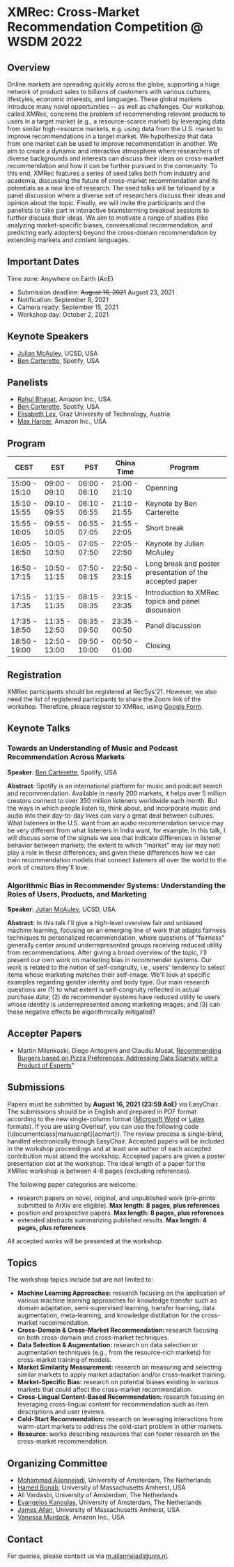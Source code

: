 # XMRec: Cross-Market Recommendation Competition @ WSDM 2022

## Overview
Online markets are spreading quickly across the globe, supporting a huge network of product sales to billions of customers with various cultures, lifestyles, economic interests, and languages. These global markets introduce many novel opportunities -- as well as challenges. Our workshop, called XMRec, concerns the problem of recommending relevant products to users in a target market (e.g., a resource-scarce market) by leveraging data from similar high-resource markets, e.g. using data from the U.S. market to improve recommendations in a target market. We hypothesize that data from one market can be used to improve recommendation in another.
We aim to create a dynamic and interactive atmosphere where researchers of diverse backgrounds and interests can discuss their ideas on cross-market recommendation and how it can be further pursued in the community. 
To this end, XMRec features a series of seed talks both from industry and academia, discussing the future of cross-market recommendation and its potentials as a new line of research. The seed talks will be followed by a panel discussion where a diverse set of researchers discuss their ideas and opinion about the topic. Finally, we will invite the participants and the panelists to take part in interactive brainstorming breakout sessions to further discuss their ideas. 
We aim to motivate a range of studies (like analyzing market-specific biases, conversational recommendation, and predicting early adopters)  beyond the cross-domain recommendation by extending markets and content languages.

## Important Dates

Time zone: Anywhere on Earth (AoE)

- Submission deadline: ~~August 16, 2021~~ August 23, 2021
- Notification:	September 8, 2021
- Camera ready: September 15, 2021
- Workshop day:	October 2, 2021

## Keynote Speakers
 - [Julian McAuley](https://cseweb.ucsd.edu/~jmcauley/), UCSD, USA
 - ‪[Ben Carterette](http://ir.cis.udel.edu/~carteret/)‬, Spotify, USA

## Panelists
 - [Rahul Bhagat](https://www.linkedin.com/in/rahul-bhagat-6262731/), Amazon Inc., USA
 - [Ben Carterette](http://ir.cis.udel.edu/~carteret/)‬, Spotify, USA
 - [Elisabeth Lex](https://elisabethlex.info/), Graz University of Technology, Austria
 - [Max Harper](https://maxharp3r.github.io/), Amazon Inc., USA

## Program
| CEST          | EST           | PST           | China Time    | Program                                                  |
|---------------|---------------|---------------|---------------|----------------------------------------------------------|
| 15:00 - 15:10 | 09:00 - 09:10 | 06:00 - 06:10 | 21:00 - 21:10 | Openning                                                 |
| 15:10 - 15:55 | 09:10 - 09:55 | 06:10 - 06:55 | 21:10 - 21:55 | Keynote by Ben Carterette                                |
| 15:55 - 16:05 | 09:55 - 10:05 | 06:55 - 07:05 | 21:55 - 22:05 | Short break                                              |
| 16:05 - 16:50 | 10:05 - 10:50 | 07:05 - 07:50 | 22:05 - 22:50 | Keynote by Julian McAuley                                |
| 16:50 - 17:15 | 10:50 - 11:15 | 07:50 - 08:15 | 22:50 - 23:15 | Long break and poster presentation of the accepted paper |
| 17:15 - 17:35 | 11:15 - 11:35 | 08:15 - 08:35 | 23:15 - 23:35 | Introduction to XMRec topics and panel discussion        |
| 17:35 - 18:50 | 11:35 - 12:50 | 08:35 - 09:50 | 23:35 - 00:50 | Panel discussion                                         |
| 18:50 - 19:00 | 12:50 - 13:00 | 09:50 - 10:00 | 00:50 - 01:00 | Closing                                                  |

## Registration
XMRec participants should be registered at RecSys'21. However, we also need the list of registered participants to share the Zoom link of the workshop. Therefore, please register to XMRec, using [Google Form](https://forms.gle/Vq8HVkP6G9cc9Sat6).


## Keynote Talks

### Towards an Understanding of Music and Podcast Recommendation Across Markets

**Speaker**: [Ben Carterette](http://ir.cis.udel.edu/~carteret/), Spotify, USA

**Abstract**: Spotify is an international platform for music and podcast search and recommendation. Available in nearly 200 markets, it helps over 5 million creators connect to over 350 million listeners worldwide each month. But the ways in which people listen to, think about, and incorporate music and audio into their day-to-day lives can vary a great deal between cultures. What listeners in the U.S. want from an audio recommendation service may be very different from what listeners in India want, for example. In this talk, I will discuss some of the signals we see that indicate differences in listener behavior between markets; the extent to which "market" may (or may not) play a role in these differences; and given these differences how we can train recommendation models that connect listeners all over the world to the work of creators they'll love.

### Algorithmic Bias in Recommender Systems: Understanding the Roles of Users, Products, and Marketing

**Speaker**: [Julian McAuley](https://cseweb.ucsd.edu/~jmcauley/), UCSD, USA

**Abstract**: In this talk I'll give a high-level overview fair and unbiased machine learning, focusing on an emerging line of work that adapts fairness techniques to personalized recommendation, where questions of "fairness" generally center around underrepresented groups receiving reduced utility from recommendations. After giving a broad overview of the topic, I'll present our own work on marketing bias in recommender systems. Our work is related to the notion of self-congruity, i.e., users' tendency to select items whose marketing matches their self-image. We'll look at specific examples regarding gender identity and body type. Our main research questions are (1) to what extent is self-congruity reflected in actual purchase data; (2) do recommender systems have reduced utility to users whose identity is underrepresented among marketing images; and (3) can these negative effects be algorithmically mitigated?



## Accepter Papers
- Martin Milenkoski, Diego Antognini and Claudiu Musat, <a href="https://xmrec.github.io/papers/21-xmrec-milenkoski.pdf" target="_blank">Recommending Burgers based on Pizza Preferences: Addressing Data Sparsity with a Product of Experts</a>"


## Submissions

Papers must be submitted by **August 16, 2021 (23:59 AoE)** via EasyChair. The submissions should be in English and prepared in PDF format according to the new single-column format  ([Microsoft Word](https://www.acm.org/binaries/content/assets/publications/taps/acm_submission_template.docx) or [Latex](https://www.acm.org/binaries/content/assets/publications/consolidated-tex-template/acmart-primary.zip) formats). If you are using Overleaf, you can use the following code (\documentclass[manuscript]{acmart}). The review process is single-blind, handled electronically through EasyChair. Accepted papers will be included in the workshop proceedings and at least one author of each accepted contribution must attend the workshop. Accepted papers are given a poster presentation slot at the workshop.  The ideal length of a paper for the XMRec workshop is between 4-8 pages (excluding references). 

The following paper categories are welcome:
- research papers on novel, original, and unpublished work (pre-prints submitted to ArXiv are eligible). **Max length: 8 pages, plus references**
- position and prospective papers. **Max length: 8 pages, plus references**
- extended abstracts summarizing published results. **Max length: 4 pages, plus references**

All accepted works will be presented at the workshop.

## Topics
The workshop topics include but are not limited to:

 - **Machine Learning Approaches:** research focusing on the application of various machine learning approaches for knowledge transfer such as domain adaptation, semi-supervised learning, transfer learning, data augmentation, meta-learning, and knowledge distillation for the cross-market recommendation.
 - **Cross-Domain & Cross-Market Recommendation:** research focusing on both cross-domain and cross-market techniques.   
 - **Data Selection & Augmentation:** research on data selection or augmentation techniques (e.g., from the resource-rich markets) for cross-market training of models.
 - **Market Similarity Measurement:** research on measuring and selecting similar markets to apply market adaptation and/or cross-market training.   
 - **Market-Specific Bias:** research on potential biases existing in various markets that could affect the cross-market recommendation.   
 - **Cross-Lingual Content-Based Recommendation:** research focusing on leveraging cross-lingual content for recommendation such as item descriptions and user reviews.   
 - **Cold-Start Recommendation:** research on leveraging interactions from warm-start markets to address the cold-start problem in other markets.
 - **Resource:** works describing resources that can foster research on the cross-market recommendation.

## Organizing Committee
 - [Mohammad Aliannejadi](http://aliannejadi.com), University of Amsterdam, The Netherlands
 - [Hamed Bonab](https://people.cs.umass.edu/~bonab/), University of Massachusetts Amherst, USA
 - Ali Vardasbi, University of Amsterdam, The Netherlands
 - [Evangelos Kanoulas](https://staff.fnwi.uva.nl/e.kanoulas/), University of Amsterdam, The Netherlands
 - [James Allan](http://ciir.cs.umass.edu/~allan/), University of Massachusetts Amherst, USA
 - [Vanessa Murdock](https://www.amazon.science/author/vanessa-murdock), Amazon Inc., USA

## Contact
For queries, please contact us via [m.aliannejadi@uva.nl](mailto:m.aliannejadi@uva.nl).

